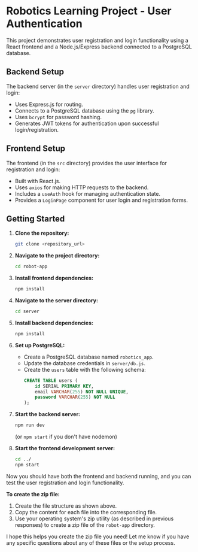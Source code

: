 # Robotics Learning Project - User Authentication

This project demonstrates user registration and login functionality using a React frontend and a Node.js/Express backend connected to a PostgreSQL database.

## Backend Setup

The backend server (in the `server` directory) handles user registration and login:

* Uses Express.js for routing.
* Connects to a PostgreSQL database using the `pg` library.
* Uses `bcrypt` for password hashing.
* Generates JWT tokens for authentication upon successful login/registration.

## Frontend Setup

The frontend (in the `src` directory) provides the user interface for registration and login:

* Built with React.js.
* Uses `axios` for making HTTP requests to the backend.
* Includes a `useAuth` hook for managing authentication state.
* Provides a `LoginPage` component for user login and registration forms.

## Getting Started

1.  **Clone the repository:**
    ```bash
    git clone <repository_url>
    ```

2.  **Navigate to the project directory:**
    ```bash
    cd robot-app
    ```

3.  **Install frontend dependencies:**
    ```bash
    npm install
    ```

4.  **Navigate to the server directory:**
    ```bash
    cd server
    ```

5.  **Install backend dependencies:**
    ```bash
    npm install
    ```

6.  **Set up PostgreSQL:**
    * Create a PostgreSQL database named `robotics_app`.
    * Update the database credentials in `server/db.js`.
    * Create the `users` table with the following schema:
        ```sql
        CREATE TABLE users (
            id SERIAL PRIMARY KEY,
            email VARCHAR(255) NOT NULL UNIQUE,
            password VARCHAR(255) NOT NULL
        );
        ```

7.  **Start the backend server:**
    ```bash
    npm run dev
    ```
    (or `npm start` if you don't have nodemon)

8.  **Start the frontend development server:**
    ```bash
    cd ../
    npm start
    ```

Now you should have both the frontend and backend running, and you can test the user registration and login functionality.

**To create the zip file:**

1.  Create the file structure as shown above.
2.  Copy the content for each file into the corresponding file.
3.  Use your operating system's zip utility (as described in previous responses) to create a zip file of the `robot-app` directory.

I hope this helps you create the zip file you need! Let me know if you have any specific questions about any of these files or the setup process.